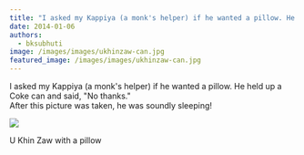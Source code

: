 ```yaml
---
title: "I asked my Kappiya (a monk's helper) if he wanted a pillow. He held up a Coke can and said, \"No thanks...\""
date: 2014-01-06
authors: 
  - bksubhuti
image: /images/images/ukhinzaw-can.jpg
featured_image: /images/images/ukhinzaw-can.jpg
---
```


I asked my Kappiya (a monk's helper) if he wanted a pillow. He held up a Coke can and said, "No thanks."  
After this picture was taken, he was soundly sleeping!

![](/images/ukhinzaw-can.jpg)

U Khin Zaw with a pillow
